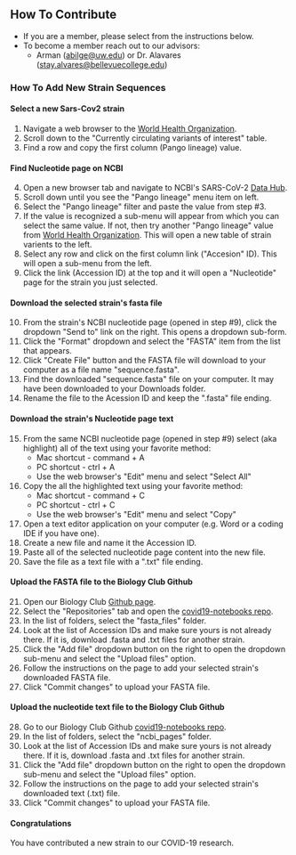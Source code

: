 ## How To Contribute

- If you are a member, please select from the instructions below.
- To become a member reach out to our advisors:
  - Arman (abilge@uw.edu) or Dr. Alavares (stay.alvares@bellevuecollege.edu)

### How To Add New Strain Sequences

#### Select a new Sars-Cov2 strain
1. Navigate a web browser to the [World Health Organization](https://www.who.int/activities/tracking-SARS-CoV-2-variants).
2. Scroll down to the "Currently circulating variants of interest" table.
3. Find a row and copy the first column (Pango lineage) value.

#### Find Nucleotide page on NCBI
4. Open a new browser tab and navigate to NCBI's SARS-CoV-2 [Data Hub](https://www.ncbi.nlm.nih.gov/labs/virus/vssi/#/virus?SeqType_s=Nucleotide&VirusLineage_ss=Severe%20acute%20respiratory%20syndrome%20coronavirus%202,%20taxid:2697049).
5. Scroll down until you see the "Pango lineage" menu item on left.
6. Select the "Pango lineage" filter and paste the value from step #3.
7. If the value is recognized a sub-menu will appear from which you can select the same value. If not, then try another "Pango lineage" value from [World Health Organization](https://www.who.int/activities/tracking-SARS-CoV-2-variants). This will open a new table of strain varients to the left.
8. Select any row and click on the first column link ("Accesion" ID). This will open a sub-menu from the left.
9. Click the link (Accession ID) at the top and it will open a "Nucleotide" page for the strain you just selected.

#### Download the selected strain's fasta file
10. From the strain's NCBI nucleotide page (opened in step #9), click the dropdown "Send to" link on the right. This opens a dropdown sub-form.
11. Click the "Format" dropdown and select the "FASTA" item from the list that appears.
12. Click "Create File" button and the FASTA file will download to your computer as a file name "sequence.fasta".
13. Find the downloaded "sequence.fasta" file on your computer. It may have been downloaded to your Downloads folder.
14. Rename the file to the Acession ID and keep the ".fasta" file ending.

#### Download the strain's Nucleotide page text
15. From the same NCBI nucleotide page (opened in step #9) select (aka highlight) all of the text using your favorite method:
    - Mac shortcut - command + A
    - PC shortcut - ctrl + A
    - Use the web browser's "Edit" menu and select "Select All"
16. Copy the all the highlighted text using your favorite method:
    - Mac shortcut - command + C
    - PC shortcut - ctrl + C
    - Use the web browser's "Edit" menu and select "Copy"
17. Open a text editor application on your computer (e.g. Word or a coding IDE if you have one).
18. Create a new file and name it the Accession ID.
19. Paste all of the selected nucleotide page content into the new file.
20. Save the file as a text file with a ".txt" file ending.

#### Upload the FASTA file to the Biology Club Github
21. Open our Biology Club [Github page](https://github.com/bcbioclub).
22. Select the "Repositories" tab and open the [covid19-notebooks repo](https://github.com/bcbioclub/covid19-notebooks).
23. In the list of folders, select the "fasta_files" folder.
24. Look at the list of Accession IDs and make sure yours is not already there. If it is, download .fasta and .txt files for another strain.
25. Click the "Add file" dropdown button on the right to open the dropdown sub-menu and select the "Upload files" option.
26. Follow the instructions on the page to add your selected strain's downloaded FASTA file.
27. Click "Commit changes" to upload your FASTA file.

#### Upload the nucleotide text file to the Biology Club Github
28. Go to our Biology Club Github [covid19-notebooks repo](https://github.com/bcbioclub/covid19-notebooks).
29. In the list of folders, select the "ncbi_pages" folder.
30. Look at the list of Accession IDs and make sure yours is not already there. If it is, download .fasta and .txt files for another strain.
31. Click the "Add file" dropdown button on the right to open the dropdown sub-menu and select the "Upload files" option.
32. Follow the instructions on the page to add your selected strain's downloaded text (.txt) file.
33. Click "Commit changes" to upload your FASTA file.

#### Congratulations
You have contributed a new strain to our COVID-19 research.



